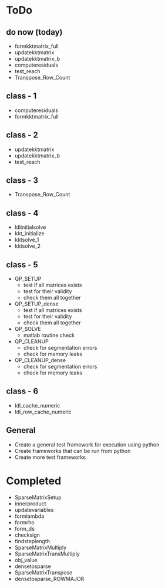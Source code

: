 # ToDo

## do now (today)
- formkktmatrix_full
- updatekktmatrix
- updatekktmatrix_b
- computeresiduals
- test_reach
- Transpose_Row_Count


## class - 1
- computeresiduals
- formkktmatrix_full

## class - 2
- updatekktmatrix
- updatekktmatrix_b
- test_reach

## class - 3
- Transpose_Row_Count

## class - 4
- ldlinitialsolve
- kkt_initialize
- kktsolve_1
- kktsolve_2

## class - 5
- QP_SETUP      
  + test if all matrices exists
  + test for their validity
  + check them all together
- QP_SETUP_dense
  + test if all matrices exists
  + test for their validity
  + check them all together
- QP_SOLVE
  + matlab routine check
- QP_CLEANUP
  + check for segmentation errors
  + check for memory leaks
- QP_CLEANUP_dense
  + check for segmentation errors
  + check for memory leaks

## class - 6
- ldl_cache_numeric
- ldl_row_cache_numeric

## General
- Create a general test framework for execution using python
- Create frameworks that can be run from python
- Create more test frameworks

# Completed
- SparseMatrixSetup
- innerproduct
- updatevariables
- formlambda
- formrho
- form_ds
- checksign
- findsteplength
- SparseMatrixMultiply
- SparseMatrixTransMultiply
- obj_value
- densetosparse
- SparseMatrixTranspose
- densetosparse_ROWMAJOR